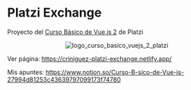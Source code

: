 # Platzi Exchange

Proyecto del [Curso Básico de Vue.js 2](https://platzi.com/clases/vuejs2/) de Platzi

<p align='center'>
  <img src='https://static.platzi.com/media/achievements/badge-basico-vue-js-a86950de-232c-4ebe-b635-a0bba62f87ae.png' alt='logo_curso_basico_vuejs_2_platzi'>
</p>

Ver página: https://criniguez-platzi-exchange.netlify.app/

Mis apuntes: https://www.notion.so/Curso-B-sico-de-Vue-js-27994d81253c43639797099173f74780
